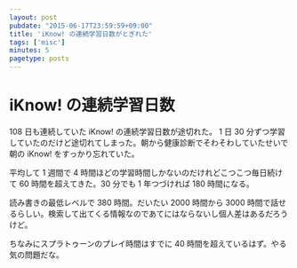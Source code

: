 ```yaml
---
layout: post
pubdate: "2015-06-17T23:59:59+09:00"
title: 'iKnow! の連続学習日数がとぎれた'
tags: ['misc']
minutes: 5
pagetype: posts
---
```

# iKnow! の連続学習日数

108 日も連続していた iKnow! の連続学習日数が途切れた。 1 日 30 分ずつ学習していたのだけど途切れてしまった。朝から健康診断でそわそわしていたせいで朝の iKnow! をすっかり忘れていた。

平均して 1 週間で 4 時間ほどの学習時間しかないのだけれどこつこつ毎日続けて 60 時間を超えてきた。30 分でも 1 年つづければ 180 時間になる。

読み書きの最低レベルで 380 時間。だいたい 2000 時間から 3000 時間で話せるらしい。検索して出てくる情報なのであてにはならないし個人差はあるだろうけど。

ちなみにスプラトゥーンのプレイ時間はすでに 40 時間を超えているはず。やる気の問題だな。
